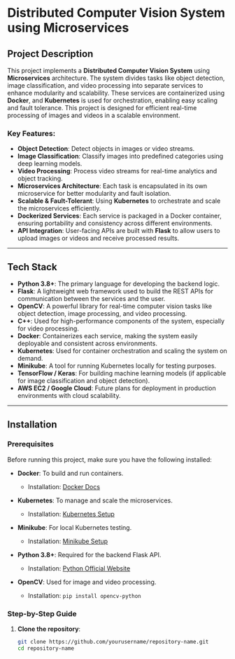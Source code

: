 # Distributed Computer Vision System using Microservices

## Project Description

This project implements a **Distributed Computer Vision System** using **Microservices** architecture. The system divides tasks like object detection, image classification, and video processing into separate services to enhance modularity and scalability. These services are containerized using **Docker**, and **Kubernetes** is used for orchestration, enabling easy scaling and fault tolerance. This project is designed for efficient real-time processing of images and videos in a scalable environment.

### Key Features:
- **Object Detection**: Detect objects in images or video streams.
- **Image Classification**: Classify images into predefined categories using deep learning models.
- **Video Processing**: Process video streams for real-time analytics and object tracking.
- **Microservices Architecture**: Each task is encapsulated in its own microservice for better modularity and fault isolation.
- **Scalable & Fault-Tolerant**: Using **Kubernetes** to orchestrate and scale the microservices efficiently.
- **Dockerized Services**: Each service is packaged in a Docker container, ensuring portability and consistency across different environments.
- **API Integration**: User-facing APIs are built with **Flask** to allow users to upload images or videos and receive processed results.

---

## Tech Stack

- **Python 3.8+**: The primary language for developing the backend logic.
- **Flask**: A lightweight web framework used to build the REST APIs for communication between the services and the user.
- **OpenCV**: A powerful library for real-time computer vision tasks like object detection, image processing, and video processing.
- **C++**: Used for high-performance components of the system, especially for video processing.
- **Docker**: Containerizes each service, making the system easily deployable and consistent across environments.
- **Kubernetes**: Used for container orchestration and scaling the system on demand.
- **Minikube**: A tool for running Kubernetes locally for testing purposes.
- **TensorFlow / Keras**: For building machine learning models (if applicable for image classification and object detection).
- **AWS EC2 / Google Cloud**: Future plans for deployment in production environments with cloud scalability.

---

## Installation

### Prerequisites
Before running this project, make sure you have the following installed:

- **Docker**: To build and run containers.
  - Installation: [Docker Docs](https://docs.docker.com/get-docker/)
  
- **Kubernetes**: To manage and scale the microservices.
  - Installation: [Kubernetes Setup](https://kubernetes.io/docs/setup/)

- **Minikube**: For local Kubernetes testing.
  - Installation: [Minikube Setup](https://minikube.sigs.k8s.io/docs/)

- **Python 3.8+**: Required for the backend Flask API.
  - Installation: [Python Official Website](https://www.python.org/downloads/)

- **OpenCV**: Used for image and video processing.
  - Installation: `pip install opencv-python`

### Step-by-Step Guide

1. **Clone the repository**:
   ```bash
   git clone https://github.com/yourusername/repository-name.git
   cd repository-name
